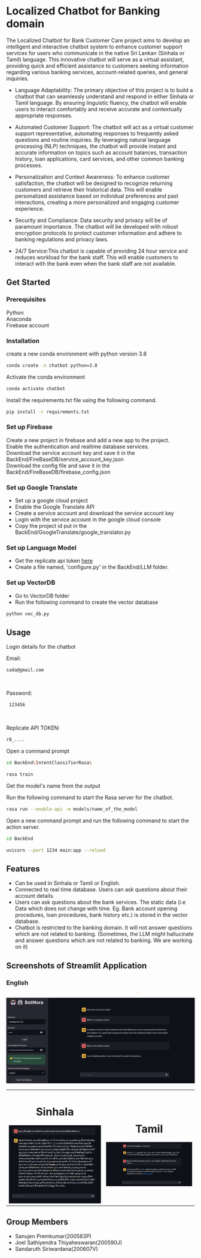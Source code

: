 # Localized Chatbot for Banking domain

The Localized Chatbot for Bank Customer Care project aims to develop an intelligent and interactive chatbot system to enhance customer support services for users who communicate in the native Sri Lankan (Sinhala or Tamil) language. This innovative chatbot will serve as a virtual assistant, providing quick and efficient assistance to customers seeking information regarding various banking services, account-related queries, and general inquiries.

- Language Adaptability: The primary objective of this project is to build a chatbot that can seamlessly understand and respond in either Sinhala or Tamil language. By ensuring linguistic fluency, the chatbot will enable users to interact comfortably and receive accurate and contextually appropriate responses.

- Automated Customer Support: The chatbot will act as a virtual customer support representative, automating responses to frequently asked questions and routine inquiries. By leveraging natural language processing (NLP) techniques, the chatbot will provide instant and accurate information on topics such as account balances, transaction history, loan applications, card services, and other common banking processes.

- Personalization and Context Awareness: To enhance customer satisfaction, the chatbot will be designed to recognize returning customers and retrieve their historical data. This will enable personalized assistance based on individual preferences and past interactions, creating a more personalized and engaging customer experience.

- Security and Compliance: Data security and privacy will be of paramount importance. The chatbot will be developed with robust encryption protocols to protect customer information and adhere to banking regulations and privacy laws.

- 24/7 Service:This chatbot is capable of providing 24 hour service and reduces workload for the bank staff. This will enable customers to interact with the bank even when the bank staff are not available.

## Get Started

### Prerequisites

Python <br>
Anaconda <br>
Firebase account

### Installation

create a new conda environment with python version 3.8

```bash
conda create -n chatbot python=3.8
```

Activate the conda environment

```bash
conda activate chatbot
```

Install the requirements.txt file using the following command.

```bash
pip install -r requirements.txt
```

### Set up Firebase

Create a new project in firebase and add a new app to the project. <br>
Enable the authentication and realtime database services. <br>
Download the service account key and save it in the BackEnd/FireBaseDB/service_account_key.json <br>
Download the config file and save it in the BackEnd/FireBaseDB/firebase_config.json <br>

### Set up Google Translate

- Set up a google cloud project
- Enable the Google Translate API
- Create a service account and download the service account key
- Login with the service account in the google cloud console
- Copy the project id put in the BackEnd/GoogleTranslate/google_translator.py

### Set up Language Model

- Get the replicate api token [here](https://replicate.com/account/api-tokens)
- Create a file named, 'configure.py' in the BackEnd/LLM folder.

### Set up VectorDB

- Go to VectorDB folder
- Run the following command to create the vector database

```bash
python vec_db.py
```

## Usage

Login details for the chatbot

Email:

```bash
sada@gmail.com
```

<br>

Password:

```bash
 123456
```

<br>

Replicate API TOKEN:

```bash
r8_....
```

Open a command prompt

```bash
cd BackEnd\IntentClassifierRasa\
```

```bash
rasa train
```

Get the model's name from the output 

Run the following command to start the Rasa server for the chatbot.

```bash
rasa run --enable-api -m models/name_of_the_model
```

Open a new command prompt and run the following command to start the action server.

```bash
cd BackEnd
```

```bash
uvicorn --port 1234 main:app --reload
```

## Features

- Can be used in Sinhala or Tamil or English.
- Connected to real time database. Users can ask questions about their account details.
- Users can ask questions about the bank services. The static data (i.e Data which does not change with time. Eg. Bank account opening procedures, loan procedures, bank history etc.) is stored in the vector database.
- Chatbot is restricted to the banking domain. It will not answer questions which are not related to banking.
  (Sometimes, the LLM might hallucinate and answer questions which are not related to banking. We are working on it)

## Screenshots of Streamlit Application

### English

![English](./screenshots/english.png)

<table align="center">
  <tr>
    <td align="center">
     <h1 style="text-align:center;">Sinhala</h1>
      <img src="./screenshots/sinhala1.png" width="450" alt="Image 1">     
    </td>
    <td align="center">
      <h1 style="text-align:center;">Tamil</h1>
      <img src="./screenshots/tamil.png" width="450" alt="Image 2">
    </td>
  </tr>
</table>

## Group Members

- Sanujen Premkumar(200583P)
- Joel Sathiyendra Thiyaheswaran(200590J)
- Sandaruth Siriwardana(200607V)
